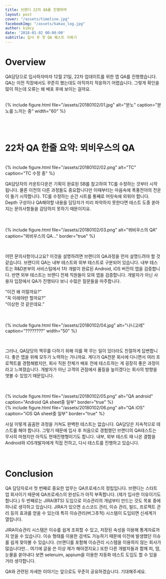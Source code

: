 ```yaml
---
title: 브랜디 22차 QA를 진행하며
layout: post
cover: "/assets/timeline.jpg"
facebookImg: "/assets/kakao_log.jpg"
author: kimcy
date: '2018-01-02 00:00:00'
subtitle: 입사 후 첫 QA 퀘스트 극복기
---
```


# Overview
QA담당으로 입사하자마자 12월 21일, 22차 업데이트를 위한 앱 QA를 진행했습니다. QA는 이전 직장에서도 꾸준히 했는데도 아직까지 적응하기  어렵습니다. 그렇게 확인을 많이 하는데 오류는 왜 배포 후에 보이는 걸까요.
<br><br>

{% include figure.html file="/assets/20180102/01.jpg" alt="분노" caption="분노를 느끼는 중" width="60" %}



<br><br>

# 22차 QA 한줄 요약: 뫼비우스의 QA
<br>
{% include figure.html file="/assets/20180102/02.png" alt="TC" caption="TC 수정 중" %}

<br>

QA담당자의 카운트다운은 기획이 완료된 SB를 참고하여 TC를 수정하는 것부터 시작됩니다. 물론 이전의 다른 과정들도 중요합니다만 이때부터는 마음속에 폭풍전야의 전운이 돌기 시작합니다. TC를 수정하는 순간 시트를 통째로 머릿속에 외워야 합니다. Depth 구성이나 QA해야할 내용을 담당자가 미리 파악하지 못한다면 테스트 도중 쏟아지는 문의사항들을 감당하지 못하기 때문이지요. 

<br><br>
{% include figure.html file="/assets/20180102/03.png" alt="뫼비우스의 QA" caption="뫼비우스의 QA..." border="true" %}

<br>

어떤 문의사항이냐고요? 이것을 설명하려면 브랜디의 QA과정을 먼저 설명드려야 할 것 같습니다. 브랜디의 QA는 내부 테스트와 외부 테스트로 구분되어 있습니다. 내부 테스트는 R&D본부의 서비스팀에서 1차 개발이 완료된 Android, iOS 버전의 앱을 검증합니다. 반면 외부 테스트는 브랜디 전체 직원들이 모여 앱을 검증합니다. 개발자가 아닌 사용자 입장에서 QA가 진행되다 보니 수많은 질문들을 마주합니다.

“이건 왜 이럴까요?” <br>
“꼭 이래야만 할까요?” <br>
“이상한 것 같은데요.” <br><br><br>

{% include figure.html file="/assets/20180102/04.jpg" alt="나니고레" caption="????????" width="50" %}

<br>

그러나, QA담당의 책무를 다하기 위해 이를 꽉 무는 일이 있더라도 친절하게 답변합니다. 좋은 앱을 위해 모두가 노력하는 거니까요. 게다가 QA전문 회사에 다니면서 여러 프로젝트를 경험해봤지만, 회사 직원 전체가 배포 전에 테스트하는 게 굉장히 좋은 과정이라고 느껴졌습니다. 개발자가 아닌 고객의 관점에서 품질을 높이겠다는 회사의 방향을 엿볼 수 있었기 때문입니다. 

<br><br>
{% include figure.html file="/assets/20180102/05.png" alt="QA android" caption="Android QA sheet중 일부" border="true" %}
<br>
{% include figure.html file="/assets/20180102/06.png" alt="QA iOS" caption="iOS QA sheet중 일부" border="true" %}
<br>

사실 이렇게 꼼꼼한 과정을 거쳐도 완벽한 테스트는 없습니다. QA담당은 지속적으로 테스트를 해야 합니다. 그렇기 때문에 입사 후 처음으로 경험했던 브랜디의 QA테스트는 무사히 마쳤지만 아직도 현재진행형이기도 합니다. 내부, 외부 테스트 때 나온 결함을 Android와 iOS개발자에게 직접 전하고, 다시 테스트를 진행하고 있습니다.  
<br><br>

# Conclusion
QA 담당자로서 첫 번째로 중요한 업무는 QA프로세스의 정립입니다. 브랜디는 스타트업 회사이기 때문에 QA프로세스의 완성도가 아직 부족합니다. (제가 입사한 이유이기도 합니다.) 두 번째로는 JIRA(BTS) 도입으로 이슈관리의 개념부터 만드는 것도 목표 중에 하나로 생각하고 있습니다. JIRA가 있으면 소스코드 관리, 이슈 관리, 빌드, 프로젝트 관리 등의 효과를 얻을 수 있는데 특히 이슈관리(버그추적) 시스템이 도입되면 신세계가 열립니다. <br>


JIRA이슈관리 시스템은 이슈를 쉽게 조회할 수 있고, 저장된 속성을 이용해 통계자료까지 얻을 수 있습니다. 이슈 형태를 이용한 검색도 가능하기 때문에 이전에 발생했던 이슈를 쉽게 찾아볼 수 있습니다. (브랜디를 포함해 이슈관리 시스템을 이용하지 않는 회사가 많습니다만... 여기에 글을 쓴 이상 제가 해야겠지요.) 또한 다른 개발자들과 함께 피, 땀, 눈물을 쏟아내다 보면 selenuim, appium을 이용한 자동화 테스트 도입도 할 수 있을 거라 생각합니다. <br>


QA와 관련된 자세한 이야기는 앞으로도 꾸준히 공유하겠습니다. 기대해주세요.